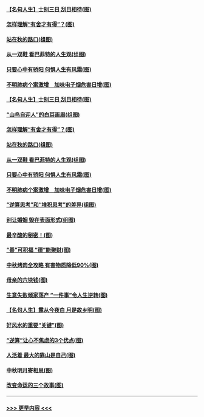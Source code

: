 #### [【名句人生】士别三日 刮目相待(图)](../pages/p8/906988.md?t=09151033) 
#### [怎样理解“有舍才有得”？(图)](../pages/p8/906872.md?t=09151033) 
#### [站在秋的路口(组图)](../pages/p8/906914.md?t=09151033) 
#### [从一双鞋 看巴菲特的人生观(组图)](../pages/p8/907311.md?t=09151033) 
#### [只要心中有骄阳 何惧人生有风霜(图)](../pages/p8/907320.md?t=09151033) 
#### [不明肺病个案激增　加味电子烟危害日增(图)](../pages/p8/907307.md?t=09151033) 
#### [【名句人生】士别三日 刮目相待(图)](../pages/p8/906988.md?t=09151033) 
#### [“山鸟自迎人”的白耳画眉(组图)](../pages/p8/907332.md?t=09151033) 
#### [怎样理解“有舍才有得”？(图)](../pages/p8/906872.md?t=09151033) 
#### [站在秋的路口(组图)](../pages/p8/906914.md?t=09151033) 
#### [从一双鞋 看巴菲特的人生观(组图)](../pages/p8/907311.md?t=09151033) 
#### [只要心中有骄阳 何惧人生有风霜(图)](../pages/p8/907320.md?t=09151033) 
#### [不明肺病个案激增　加味电子烟危害日增(图)](../pages/p8/907307.md?t=09151033) 
#### [“逆算思考”和“堆积思考”的差异(组图)](../pages/p8/907229.md?t=09151033) 
#### [别让婚姻 毁在表面形式(组图)](../pages/p8/907118.md?t=09151033) 
#### [最辛酸的秘密！(图)](../pages/p8/906327.md?t=09151033) 
#### [“善”可积福 “德”能聚财(图)](../pages/p8/906906.md?t=09151033) 
#### [中秋烤肉全攻略 有害物质降低90%(图)](../pages/p8/907227.md?t=09151033) 
#### [母亲的六块钱(图)](../pages/p8/907107.md?t=09151033) 
#### [生意失败倾家荡产 “一件事”令人生逆转(图)](../pages/p8/907101.md?t=09151033) 
#### [【名句人生】露从今夜白 月是故乡明(图)](../pages/p8/906558.md?t=09151033) 
#### [好风水的重要“关键”(图)](../pages/p8/907087.md?t=09151033) 
#### [“逆算”让心不焦虑的3个优点(图)](../pages/p8/907070.md?t=09151033) 
#### [人活着 最大的靠山是自己(图)](../pages/p8/906329.md?t=09151033) 
#### [中秋明月寄相思(图)](../pages/p8/906932.md?t=09151033) 
#### [改变命运的三个故事(图)](../pages/p8/906257.md?t=09151033) 

----
#### [ >>> 更早内容 <<< ](../indexes/p8-earlier.md)
